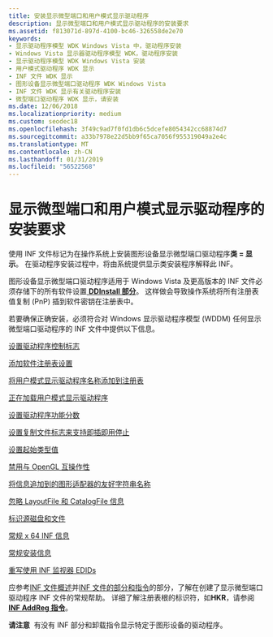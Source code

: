 ```yaml
---
title: 安装显示微型端口和用户模式显示驱动程序
description: 显示微型端口和用户模式显示驱动程序的安装要求
ms.assetid: f813071d-897d-4100-bc46-326558de2e70
keywords:
- 显示驱动程序模型 WDK Windows Vista 中，驱动程序安装
- Windows Vista 显示器驱动程序模型 WDK，驱动程序安装
- 显示驱动程序模型 WDK Windows Vista 安装
- 用户模式驱动程序 WDK 显示
- INF 文件 WDK 显示
- 图形设备显示微型端口驱动程序 WDK Windows Vista
- INF 文件 WDK 显示有关驱动程序安装
- 微型端口驱动程序 WDK 显示，请安装
ms.date: 12/06/2018
ms.localizationpriority: medium
ms.custom: seodec18
ms.openlocfilehash: 3f49c9ad7f0fd1db6c5dcefe8054342cc68874d7
ms.sourcegitcommit: a33b7978e22d5bb9f65ca7056f955319049a2e4c
ms.translationtype: MT
ms.contentlocale: zh-CN
ms.lasthandoff: 01/31/2019
ms.locfileid: "56522568"
---
```

# <a name="installation-requirements-for-display-miniport-and-user-mode-display-drivers"></a>显示微型端口和用户模式显示驱动程序的安装要求


使用 INF 文件标记为在操作系统上安装图形设备显示微型端口驱动程序**类 = 显示**。 在驱动程序安装过程中，将由系统提供显示类安装程序解释此 INF。

图形设备显示微型端口驱动程序适用于 Windows Vista 及更高版本的 INF 文件必须存储下的所有软件设置[ **DDInstall 部分**](https://msdn.microsoft.com/library/windows/hardware/ff547344)。 这样做会导致操作系统将所有注册表值复制 (PnP) 插到软件密钥在注册表中。

若要确保正确安装，必须符合对 Windows 显示驱动程序模型 (WDDM) 任何显示微型端口驱动程序的 INF 文件中提供以下信息。

[设置驱动程序控制标志](setting-the-driver-control-flags.md)

[添加软件注册表设置](adding-software-registry-settings.md)

[将用户模式显示驱动程序名称添加到注册表](adding-user-mode-display-driver-names-to-the-registry.md)

[正在加载用户模式显示驱动程序](loading-a-user-mode-display-driver.md)

[设置驱动程序功能分数](setting-the-driver-feature-score.md)

[设置复制文件标志来支持即插即用停止](setting-a-copy-file-flag-to-support-pnp-stop.md)

[设置起始类型值](setting-the-start-type-value.md)

[禁用与 OpenGL 互操作性](disabling-interoperability-with-opengl.md)

[将信息追加到的图形适配器的友好字符串名称](appending-information-to-the-friendly-string-names-of-graphics-adapter.md)

[忽略 LayoutFile 和 CatalogFile 信息](omitting-layoutfile-and-catalogfile-information.md)

[标识源磁盘和文件](identifying-source-disks-and-files.md)

[常规 x 64 INF 信息](general-x64-inf-information.md)

[常规安装信息](general-install-information.md)

[重写使用 INF 监视器 EDIDs](overriding-monitor-edids.md)

应参考[INF 文件概述](https://msdn.microsoft.com/library/windows/hardware/ff549520)并[INF 文件的部分和指令](https://msdn.microsoft.com/library/windows/hardware/ff547433)的部分，了解在创建了显示微型端口驱动程序 INF 文件的常规帮助。 详细了解注册表根的标识符，如**HKR**，请参阅[ **INF AddReg 指令**](https://msdn.microsoft.com/library/windows/hardware/ff546320)。

**请注意**  有没有 INF 部分和卸载指令显示特定于图形设备的驱动程序。

 

 

 





